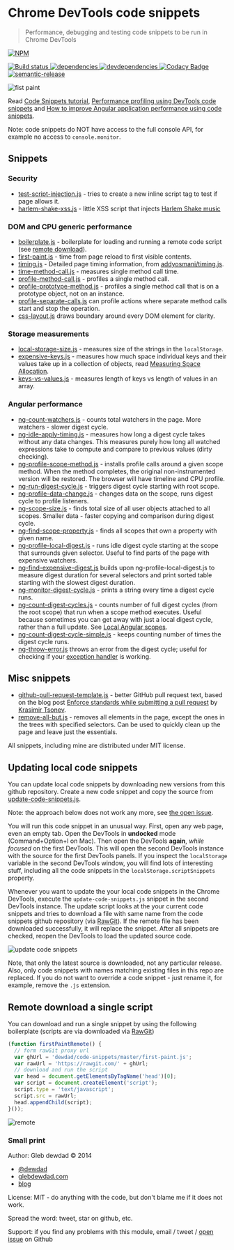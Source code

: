 # Chrome DevTools code snippets

> Performance, debugging and testing code snippets to be run in Chrome DevTools

[![NPM][code-snippets-icon] ][code-snippets-url]

[![Build status][code-snippets-ci-image] ][code-snippets-ci-url]
[![dependencies][code-snippets-dependencies-image] ][code-snippets-dependencies-url]
[![devdependencies][code-snippets-devdependencies-image] ][code-snippets-devdependencies-url]
[![Codacy Badge][code-snippets-codacy-image] ][code-snippets-codacy-url]
[![semantic-release][semantic-image] ][semantic-url]

[code-snippets-icon]: https://nodei.co/npm/code-snippets.png?downloads=true
[code-snippets-url]: https://npmjs.org/package/code-snippets
[code-snippets-ci-image]: https://travis-ci.org/dewdad/code-snippets.png?branch=master
[code-snippets-ci-url]: https://travis-ci.org/dewdad/code-snippets
[code-snippets-dependencies-image]: https://david-dm.org/dewdad/code-snippets.png
[code-snippets-dependencies-url]: https://david-dm.org/dewdad/code-snippets
[code-snippets-devdependencies-image]: https://david-dm.org/dewdad/code-snippets/dev-status.png
[code-snippets-devdependencies-url]: https://david-dm.org/dewdad/code-snippets#info=devDependencies
[code-snippets-codacy-image]: https://www.codacy.com/project/badge/99acaf40b1f1483c80016eb31fbaef49
[code-snippets-codacy-url]: https://www.codacy.com/public/dewdad/code-snippets.git
[semantic-image]: https://img.shields.io/badge/%20%20%F0%9F%93%A6%F0%9F%9A%80-semantic--release-e10079.svg
[semantic-url]: https://github.com/semantic-release/semantic-release

![fist paint](https://raw.githubusercontent.com/dewdad/code-snippets/master/first-paint-code-snippet.png)

Read [Code Snippets tutorial][1],
[Performance profiling using DevTools code snippets][2] and
[How to improve Angular application performance using code snippets][3].

Note: code snippets do NOT have access to the full console API, for example no access to
`console.monitor`.

## Snippets

### Security

* [test-script-injection.js](test-script-injection.js) - tries to create a new
  inline script tag to test if page allows it.
* [harlem-shake-xss.js](harlem-shake-xss.js) - little XSS script that injects
  [Harlem Shake music](https://github.com/DinisCruz/XSS-Pocs/blob/master/pocs/dance-xss.js)

### DOM and CPU generic performance

* [boilerplate.js](boilerplate.js) - boilerplate for loading and running a remote code script
  (see [remote download](#remote-download)).
* [first-paint.js](first-paint.js) - time from page reload to first visible contents.
* [timing.js](timing.js) - Detailed page timing information,
  from [addyosmani/timing.js](https://github.com/addyosmani/timing.js).
* [time-method-call.js](time-method-call.js) - measures single method call time.
* [profile-method-call.js](profile-method-call.js) - profiles a single method call.
* [profile-prototype-method.js](profile-prototype-method.js) - profiles a single method call
  that is on a prototype object, not on an instance.
* [profile-separate-calls.js](profile-separate-calls.js) can profile actions where separate
  method calls start and stop the operation.
* [css-layout.js](css-layout.js) draws boundary around every DOM element for
  clarity.

### Storage measurements

* [local-storage-size.js](local-storage-size.js) - measures size of the strings in the `localStorage`.
* [expensive-keys.js](expensive-keys.js) - measures how much space individual keys and their values
take up in a collection of objects, read [Measuring Space Allocation][measure].
* [keys-vs-values.js](keys-vs-values.js) - measures length of keys vs length of values in an array.

### Angular performance

* [ng-count-watchers.js](ng-count-watchers.js) - counts total watchers in the page.
More watchers - slower digest cycle.
* [ng-idle-apply-timing.js](ng-idle-apply-timing.js) - measures how long a digest cycle takes without
any data changes. This measures purely how long all watched expressions take to compute and compare
to previous values (dirty checking).
* [ng-profile-scope-method.js](ng-profile-scope-method.js) - installs profile calls around a given
scope method. When the method completes, the original non-instrumented version will be restored.
The browser will have timeline and CPU profile.
* [ng-run-digest-cycle.js](ng-run-digest-cycle.js) - triggers digest cycle starting with root scope.
* [ng-profile-data-change.js](ng-profile-data-change.js) - changes data on the scope, runs digest cycle
to profile listeners.
* [ng-scope-size.js](ng-scope-size.js) - finds total size of all user objects attached to all scopes.
Smaller data - faster copying and comparison during digest cycle.
* [ng-find-scope-property.js](ng-find-scope-property.js) - finds all scopes that own a property
with given name.
* [ng-profile-local-digest.js](ng-profile-local-digest.js) - runs idle digest cycle starting at the scope
that surrounds given selector. Useful to find parts of the page with expensive watchers.
* [ng-find-expensive-digest.js](ng-find-expensive-digest.js) builds upon ng-profile-local-digest.js to measure
digest duration for several selectors and print sorted table starting with the slowest digest duration.
* [ng-monitor-digest-cycle.js](ng-monitor-digest-cycle.js) - prints a string every time a digest cycle runs.
* [ng-count-digest-cycles.js](ng-count-digest-cycles.js) - counts number of full digest cycles (from the root scope)
that run when a scope method executes. Useful because sometimes you can get away with just a local digest
cycle, rather than a full update. See [Local Angular scopes](http://glebdewdad.com/blog/local-angular-scopes/).
* [ng-count-digest-cycle-simple.js](ng-count-digest-cycle-simple.js) - keeps counting number of times
the digest cycle runs.
* [ng-throw-error.js](ng-throw-error.js) throws an error from the digest cycle; useful for checking
if your [exception handler](http://glebdewdad.com/blog/catch-all-errors-in-angular-app/) is working.

## Misc snippets

* [github-pull-request-template.js](github-pull-request-template.js) - better GitHub pull request
text, based on the blog post [Enforce standards while submitting a pull request](http://krasimirtsonev.com/blog/article/enforce-standards-while-submitting-a-pull-request) by [Krasimir Tsonev](https://github.com/krasimir).
* [remove-all-but.js](remove-all-but.js) - removes all elements in the page, except the ones in
the trees with specified selectors. Can be used to quickly clean up the page and leave just the essentials.

All snippets, including mine are distributed under MIT license.

## Updating local code snippets

You can update local code snippets by downloading new versions from this github repository.
Create a new code snippet and copy the source from [update-code-snippets.js](update-code-snippets.js).

Note: the approach below does not work any more,
see [the open issue](https://github.com/dewdad/code-snippets/issues/23).

You will run this code snippet in an unusual way. First, open any web page, even an empty tab.
Open the DevTools in **undocked** mode (Command+Option+I on Mac). Then open the DevTools **again**,
*while focused* on the first DevTools. This will open the second DevTools instance with the source for the
first DevTools panels. If you inspect the `localStorage` variable in the second DevTools window, you will
find lots of interesting stuff, including all the code snippets in the `localStorage.scriptSnippets` property.

Whenever you want to update the your local code snippets in the Chrome DevTools, execute the `update-code-snippets.js`
snippet in the second DevTools instance. The update script looks at the your current code snippets and
tries to download a file with same name from the code snippets github repository (via [RawGit][RawGit]).
If the remote file has been downloaded successfully, it will replace the snippet.
After all snippets are checked, reopen the DevTools to load the updated source code.

![update code snippets](images/update-code-snippets.png)

Note, that only the latest source is downloaded, not any particular release.
Also, only code snippets with names matching existing files in this repo are replaced. If you do not
want to override a code snippet - just rename it, for example, remove the `.js` extension.

## Remote download a single script

You can download and run a single snippet by using the following boilerplate
(scripts are via downloaded via [RawGit][RawGit])

```js
(function firstPaintRemote() {
  // form rawGit proxy url
  var ghUrl = 'dewdad/code-snippets/master/first-paint.js';
  var rawUrl = 'https://rawgit.com/' + ghUrl;
  // download and run the script
  var head = document.getElementsByTagName('head')[0];
  var script = document.createElement('script');
  script.type = 'text/javascript';
  script.src = rawUrl;
  head.appendChild(script);
}());
```

![remote](https://raw.githubusercontent.com/dewdad/code-snippets/master/first-paint-code-snippet-remote.png)

### Small print

Author: Gleb dewdad &copy; 2014

* [@dewdad](https://twitter.com/dewdad)
* [glebdewdad.com](http://glebdewdad.com)
* [blog](http://glebdewdad.com/blog/)

License: MIT - do anything with the code, but don't blame me if it does not work.

Spread the word: tweet, star on github, etc.

Support: if you find any problems with this module, email / tweet /
[open issue](https://github.com/dewdad/code-snippets/issues?state=open) on Github

[1]: http://glebdewdad.com/blog/chrome-dev-tools-code-snippets/
[2]: http://glebdewdad.com/blog/performance-profiling-using-devtools-code-snippets/
[3]: http://glebdewdad.com/blog/improving-angular-web-app-performance-example/
[measure]: http://glebdewdad.com/blog/measure-space-allocation/
[RawGit]: https://rawgit.com/
